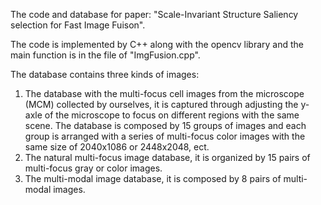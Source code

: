 The code and database for paper: "Scale-Invariant Structure Saliency selection for Fast Image Fuison".

The code is implemented by C++ along with the opencv library and the main function is in the file of "ImgFusion.cpp".

The database contains three kinds of images:

1) The database with the multi-focus cell images from the microscope (MCM) collected by ourselves, it is captured through adjusting the y-axle of the microscope to focus on different regions with the same scene. The database is composed by 15 groups of images and each group is arranged with a series of multi-focus color images with the same size of 2040x1086 or 2448x2048, ect. 
2) The natural multi-focus image database, it is organized by 15 pairs of multi-focus gray or color images. 
3) The multi-modal image database, it is composed by 8 pairs of multi-modal images. 
